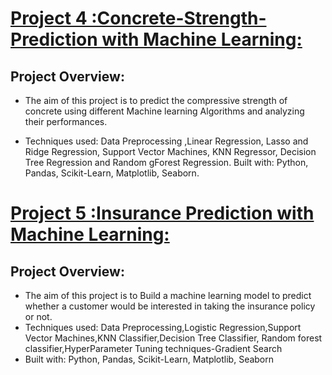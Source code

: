 # [Project 4 :Concrete-Strength-Prediction with Machine Learning:](https://github.com/Monica-Chamarthi/ConcreteStrengthPrediction)

## Project Overview:
* The aim of this project is to predict the compressive strength of concrete using different Machine learning Algorithms and analyzing their performances.

* Techniques used: Data Preprocessing ,Linear Regression, Lasso and Ridge Regression, Support Vector Machines, KNN Regressor, Decision Tree Regression and Random   gForest Regression.
Built with: Python, Pandas, Scikit-Learn, Matplotlib, Seaborn.

# [Project 5 :Insurance Prediction with Machine Learning:](https://github.com/Monica-Chamarthi/InsuranceClassification)

## Project Overview:
* The aim of this project is to Build a machine learning model to predict whether a customer would be interested in taking the insurance policy or not.
* Techniques used: Data Preprocessing,Logistic Regression,Support Vector Machines,KNN Classifier,Decision Tree Classifier, Random forest classifier,HyperParameter   Tuning techniques-Gradient Search
* Built with: Python, Pandas, Scikit-Learn, Matplotlib, Seaborn

